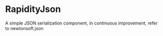 # RapidityJson

A simple JSON serialization component, in continuous improvement, refer to newtonsoft.json
